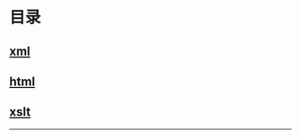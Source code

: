 目录
===

[xml](./markdowns/xml/README.md)
---

[html](./markdowns/html/README.md)
---

[xslt](./markdowns/xslt/README.md)
---

---
